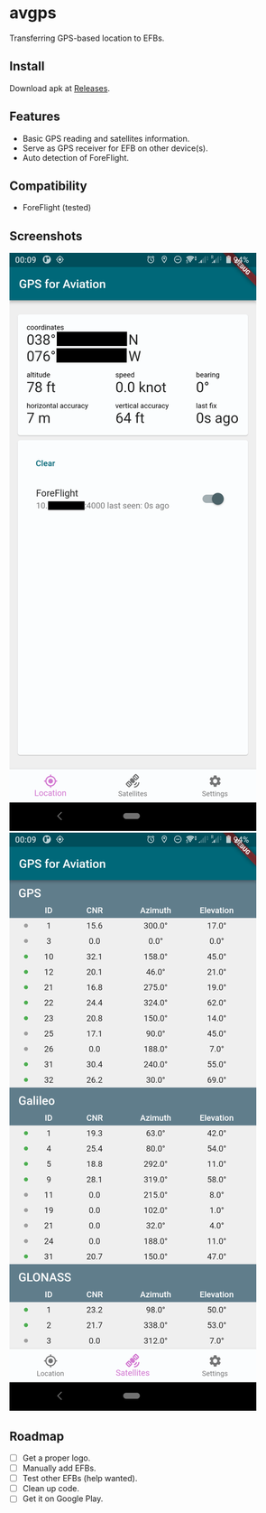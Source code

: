 # avgps

Transferring GPS-based location to EFBs.

## Install

Download apk at [Releases](https://github.com/johnmave126/avgps/releases).

## Features
* Basic GPS reading and satellites information.
* Serve as GPS receiver for EFB on other device(s).
* Auto detection of ForeFlight.

## Compatibility
* ForeFlight (tested)

## Screenshots
![Location Page](/images/screenshot_location.png)
![Satellite Page](/images/screenshot_satellite.png)

## Roadmap
- [ ] Get a proper logo.
- [ ] Manually add EFBs.
- [ ] Test other EFBs (help wanted).
- [ ] Clean up code.
- [ ] Get it on Google Play.
